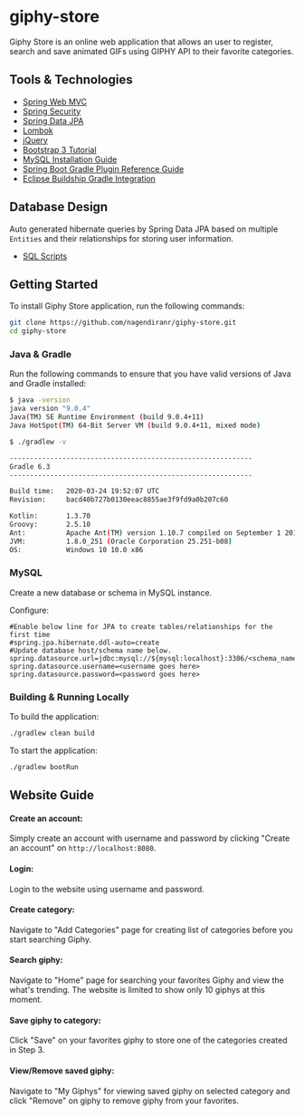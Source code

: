 # giphy-store

Giphy Store is an online web application that allows an user to register, search and save animated GIFs using GIPHY API to their favorite categories.

## Tools & Technologies

* [Spring Web MVC](https://docs.spring.io/spring/docs/3.2.x/spring-framework-reference/html/mvc.html)
* [Spring Security](https://docs.spring.io/spring-boot/docs/2.2.6.RELEASE/reference/htmlsingle/#boot-features-security)
* [Spring Data JPA](https://docs.spring.io/spring-boot/docs/2.2.6.RELEASE/reference/htmlsingle/#boot-features-jpa-and-spring-data)
* [Lombok](https://projectlombok.org/)
* [jQuery](https://jquery.com/)
* [Bootstrap 3 Tutorial](https://www.w3schools.com/bootstrap/default.asp)
* [MySQL Installation Guide](https://dev.mysql.com/doc/mysql-installation-excerpt/5.7/en/)
* [Spring Boot Gradle Plugin Reference Guide](https://docs.spring.io/spring-boot/docs/2.2.6.RELEASE/gradle-plugin/reference/html/)
* [Eclipse Buildship Gradle Integration](https://marketplace.eclipse.org/content/buildship-gradle-integration#group-details)

## Database Design

Auto generated hibernate queries by Spring Data JPA based on multiple `Entities` and their relationships for storing user information.

* [SQL Scripts](https://github.com/nagendiranr/giphy-store/blob/master/src/main/resources/scripts/giphystore_db_scripts.sql)

## Getting Started
To install Giphy Store application, run the following commands:

```bash
git clone https://github.com/nagendiranr/giphy-store.git
cd giphy-store
```

### Java & Gradle
Run the following commands to ensure that you have valid versions of Java and Gradle installed:

```bash
$ java -version
java version "9.0.4"
Java(TM) SE Runtime Environment (build 9.0.4+11)
Java HotSpot(TM) 64-Bit Server VM (build 9.0.4+11, mixed mode)
```

```bash
$ ./gradlew -v

------------------------------------------------------------
Gradle 6.3
------------------------------------------------------------

Build time:   2020-03-24 19:52:07 UTC
Revision:     bacd40b727b0130eeac8855ae3f9fd9a0b207c60

Kotlin:       1.3.70
Groovy:       2.5.10
Ant:          Apache Ant(TM) version 1.10.7 compiled on September 1 2019
JVM:          1.8.0_251 (Oracle Corporation 25.251-b08)
OS:           Windows 10 10.0 x86
```

### MySQL

Create a new database or schema in MySQL instance.

Configure:
```application.properties
#Enable below line for JPA to create tables/relationships for the first time
#spring.jpa.hibernate.ddl-auto=create 
#Update database host/schema name below.
spring.datasource.url=jdbc:mysql://${mysql:localhost}:3306/<schema_name> 
spring.datasource.username=<username goes here>
spring.datasource.password=<password goes here>
```
### Building & Running Locally

To build the application:
```bash
./gradlew clean build
```

To start the application:
```bash
./gradlew bootRun
```

## Website Guide

#### Create an account: 

Simply create an account with username and password by clicking "Create an account" on `http://localhost:8080`.

#### Login:

Login to the website using username and password.

#### Create category:

Navigate to "Add Categories" page for creating list of categories before you start searching Giphy.

#### Search giphy:

Navigate to "Home" page for searching your favorites Giphy and view the what's trending. The website is limited to show only 10 giphys at this moment.

#### Save giphy to category:

Click "Save" on your favorites giphy to store one of the categories created in Step 3.

#### View/Remove saved giphy:

Navigate to "My Giphys" for viewing saved giphy on selected category and click "Remove" on giphy to remove giphy from your favorites.
